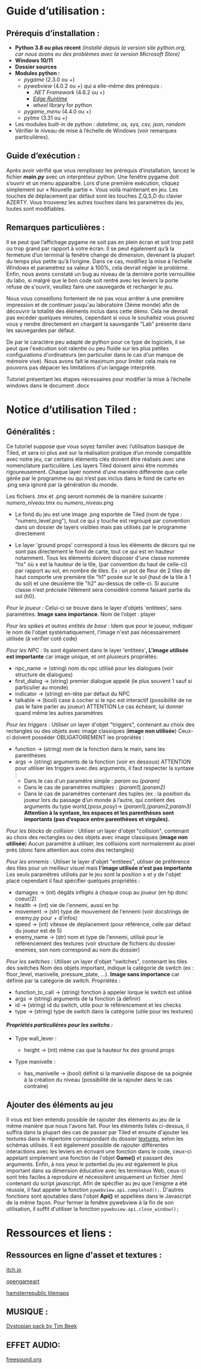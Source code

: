 ﻿**Guide d’utilisation :** 
=========================

## Prérequis d’installation :

- **Python 3.8 ou plus récent** *(installé depuis la version site python.org, car nous avons eu des problèmes avec la version Microsoft Store)*
- **Windows 10/11**
- **Dossier sources** 
- **Modules python :**
  - *pygame* (2.3.0 ou +) 
  - *pywebview* (4.0.2 ou +) qui a elle-même des prérequis :
    - *.NET Framework* (4.6.2 ou +)
    - [*Edge Runtime*](https://developer.microsoft.com/en-us/microsoft-edge/webview2/)
    - *wheel* library for python
  - *pygame\_menu* (4.4.0 ou +)
  - *pytmx* (3.31 ou +)
- Les modules built-in de python : *datetime, os, sys, csv, json, random*
- Vérifier le niveau de mise à l’échelle de Windows (voir remarques particulières).

## Guide d’exécution :

Après avoir vérifié que vous remplissez les prérequis d’installation, lancez le fichier ***main.py*** avec un interpréteur python. Une fenêtre pygame doit s’ouvrir et un menu apparaître. Lors d’une première exécution, cliquez simplement sur « Nouvelle partie ». Vous voilà maintenant en jeu. Les touches de déplacement par défaut sont les touches Z,Q,S,D du clavier AZERTY. Vous trouverez les autres touches dans les paramètres du jeu, toutes sont modifiables.

## Remarques particulières :

Il se peut que l’affichage pygame ne soit pas en plein écran et soit trop petit ou trop grand par rapport à votre écran. Il se peut également qu’à la fermeture d’un terminal la fenêtre change de dimension, devenant la plupart du temps plus petite qu’à l’origine. Dans ce cas, modifiez la mise à l’échelle Windows et paramétrez sa valeur à 100%, cela devrait régler le problème. Enfin, nous avons constaté un bug au niveau de la dernière porte verrouillée du labo, si malgré que le bon code soit rentré avec les leviers la porte refuse de s'ouvrir, veuillez faire une sauvegarde et recharger le jeu.

Nous vous conseillons fortement de ne pas vous arrêter à une première impression et de continuer jusqu'au laboratoire (3ème monde) afin de découvrir la totalité des éléments inclus dans cette démo. Cela ne devrait pas excéder quelques minutes, cependant si vous le souhaitez vous pouvez vous y rendre directement en chargant la sauvegarde "Lab" présente dans les sauvegardes par défaut.

De par le caractère peu adapté de python pour ce type de logiciels, il se peut que l'exécution soit ralentie ou peu fluide sur les plus petites configurations d'ordinateurs (en particulier dans le cas d'un manque de mémoire vive). Nous avons fait le maximum pour limiter cela mais ne pouvons pas dépacer les limitations d'un langage interprété. 


Tutoriel présentant les étapes nécessaires pour modifier la mise à l’échelle windows dans le document .docx









# **Notice d’utilisation Tiled :**

## Généralités : 

Ce tutoriel suppose que vous soyez familier avec l’utilisation basique de Tiled, et sera ici plus axé sur la réalisation pratique d’un monde compatible avec notre jeu, car certains éléments clés doivent être réalisés avec une nomenclature particulière. Les layers Tiled doivent ainsi être nommés rigoureusement. Chaque layer nommé d’une manière différente que celle gérée par le programme ou qui n’est pas inclus dans le fond de carte en .png sera ignoré par la génération du monde. 

Les fichiers .tmx et .png seront nommés de la manière suivante : *numero\_niveau*.tmx ou *numero\_niveau*.png 

- Le fond du jeu est une image .png exportée de Tiled (nom de type : "numero\_level.png"), tout ce qui y touche est regroupé par convention dans un dossier de layers visibles mais pas utilisés par le programme directement 

- Le layer 'ground props' correspond à tous les éléments de décors qui ne sont pas directement le fond de carte, tout ce qui est en hauteur notamment. Tous les éléments doivent disposer d'une classe nommée "hx" où x est la hauteur de la tile, (par convention du haut de celle-ci) par rapport au sol, en nombre de tiles. Ex : un pot de fleur de 2 tiles de haut comporte une première tile "h1" posée sur le sol (haut de la tile à 1 du sol) et une deuxième tile "h2" au-dessus de celle-ci. Si aucune classe n’est précisée l’élément sera considéré comme faisant partie du sol (h0).

*Pour le joueur :* Celui-ci se trouve dans le layer d'objets 'entitees', sans paramètres. **Image sans importance**. Nom de l’objet : player

*Pour les spikes et autres entités de base :* Idem que pour le joueur, indiquer le nom de l'objet systématiquement, l'image n'est pas nécessairement utilisée (à vérifier coté code)

*Pour les NPC* : Ils sont également dans le layer 'entitees'**, L’image utilisée est importante** car image unique, et ont plusieurs propriétés: 

- npc\_name -> (string) nom du npc utilisé pour les dialogues (voir structure de dialogues) 
- first\_dialog -> (string) premier dialogue appelé (le plus souvent 1 sauf si particulier au monde) 
- indicator -> (string) en-tête par défaut du NPC 
- talkable -> (bool) case à cocher si le npc est interactif (possibilité de ne pas le faire parler au joueur) ATTENTION Le cas échéant, lui donner quand même les autres paramètres

*Pour les triggers* : Utiliser un layer d'objet "triggers", contenant au choix des rectangles ou des objets avec image classiques (**image non utilisée**) Ceux-ci doivent posséder OBLIGATOIREMENT les propriétés : 

- function -> (string) nom de la fonction dans le main, sans les parenthèses 
- args -> (string) arguments de la fonction (voir en dessous) ATTENTION pour utiliser les triggers avec des arguments, il faut respecter la syntaxe : 
  - Dans le cas d'un paramètre simple : *param* ou *(param)* 
  - Dans le cas de paramètres multiples : *(param1),(param2)* 
  - Dans le cas de paramètres contenant des tuples (ex : la position du joueur lors du passage d’un monde à l’autre, qui contient des arguments du type world,(posx,posy)-> *(param1),(param2,param3)* **Attention à la syntaxe, les espaces et les parenthèses sont importants (pas d’espace entre parenthèses et virgules).**

*Pour les blocks de collision* : Utiliser un layer d'objet "collision", contenant au choix des rectangles ou des objets avec image classiques (**image non utilisée**) Aucun paramètre à utiliser, les collisions sont normalement au pixel près (donc faire attention aux coins des rectangles)

*Pour les ennemis* : Utiliser le layer d'objet "entitees", utiliser de préférence des tiles pour un meilleur visuel mais **l'image utilisée n'est pas importante** Les seuls paramètres utilisés par le jeu sont la position x et y de l'objet placé cependant il faut spécifier quelques propriétés : 

- damages -> (int) dégâts infligés à chaque coup au joueur (en hp donc coeur/2) 
- health -> (int) vie de l'ennemi, aussi en hp 
- movement -> (str) type de mouvement de l'ennemi (voir docstrings de enemy.py pour + d'infos) 
- speed -> (int) vitesse de déplacement (pour référence, celle par défaut du joueur est de 5) 
- enemy\_name -> (str) nom et type de l'ennemi, utilisé pour le référencement des textures (voir structure de fichiers du dossier enemies, son nom correspond au nom du dossier)

*Pour les switches :* Utiliser un layer d'objet "switches", contenant les tiles des switches Nom des objets important, indique la catégorie de switch (ex : floor\_level, manivelle, pressure\_plate, ...). **Image sans importance** car définie par la catégorie de switch. Propriétés : 

- function\_to\_call -> (string) fonction à appeler lorque le switch est utilisé 
- args -> (string) arguments de la fonction (à définir) 
- id -> (string) id du switch, utile pour le référencement et les checks 
- type -> (string) type de switch dans la catégorie (utile pour les textures)

#### *Propriétés particulières pour les switchs :*

- Type wall\_lever :

  - height -> (int) même cas que la hauteur hx des ground props

- Type manivelle :

  - has\_manivelle -> (bool) définit si la manivelle dispose de sa poignée à la création du niveau (possibilité de la rajouter dans le cas contraire)


## Ajouter des éléments au jeu
Il vous est bien entendu possible de rajouter des éléments au jeu de la même manière que nous l'avons fait. Pour les éléments listés ci-dessus, il suffira dans la plupart des cas de passer par Tiled et ensuite d'ajouter les textures dans le répertoire correspondant du dossier [textures](../sources/textures), selon les schémas utilisés. Il est également possible de rajouter différentes interactions avec les leviers en écrivant une fonction dans le code, ceux-ci appelant simplement une fonction de l'objet **Game()** et passant des arguments. Enfin, à nos yeux le potentiel du jeu est également le plus important dans sa dimension éducative avec les terminaux Web, ceux-ci sont très faciles à reproduire et nécessitent uniquement un fichier .html contenant du script javascript. Afin de spécifier au jeu que l'énigme a été réussie, il faut appeler la fonction ```pywebview.api.completed();```. D'autres fonctions sont ajoutables dans l'objet **Api()** et appellées dans le Javascript de la même façon. Pour fermer la fenêtre pywebview à la fin de son utilisation, il suffit d'utiliser la fonction ```pywebview.api.close_window();```
# **Ressources et liens :**

## **Ressources en ligne d'asset et textures :**

[itch.io](https://itch.io/c/133871/tiled-resources) 

[opengameart](https://opengameart.org/)

[hamsterrepublic tilemaps](https://rpg.hamsterrepublic.com/ohrrpgce/Free_Tilemaps)

## **MUSIQUE :**

[Dystopian pack by Tim Beek](https://timbeek.itch.io/dystopian)

## **EFFET AUDIO:**

[freesound.org](freesound.org)


